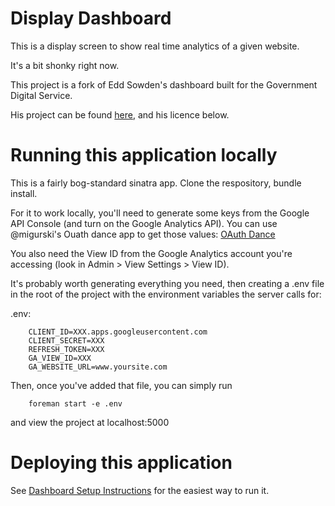 # Display Dashboard

This is a display screen to show real time analytics of a given website. 

It's a bit shonky right now.

This project is a fork of Edd Sowden's dashboard built for the Government Digital Service.  

His project can be found [here](https://github.com/edds/display-screen), and his licence below.

# Running this application locally

This is a fairly bog-standard sinatra app.  Clone the respository, bundle install.

For it to work locally, you'll need to generate some keys from the Google API Console (and turn on the Google Analytics API).  You can use @migurski's Ouath dance app to get those values: [OAuth Dance](oauth-dance.herukoapp.com)  

You also need the View ID from the Google Analytics account you're accessing (look in Admin > View Settings > View ID). 

It's probably worth generating everything you need, then creating a .env file in the root of the project with the environment variables the server calls for:

.env:

```
    CLIENT_ID=XXX.apps.googleusercontent.com
    CLIENT_SECRET=XXX
    REFRESH_TOKEN=XXX
    GA_VIEW_ID=XXX
    GA_WEBSITE_URL=www.yoursite.com
```

Then, once you've added that file, you can simply run 

```
    foreman start -e .env
```

and view the project at localhost:5000

# Deploying this application

See [Dashboard Setup Instructions](http://dfd-dashboard-setup.herokuapp.com/) for the easiest way to run it. 
